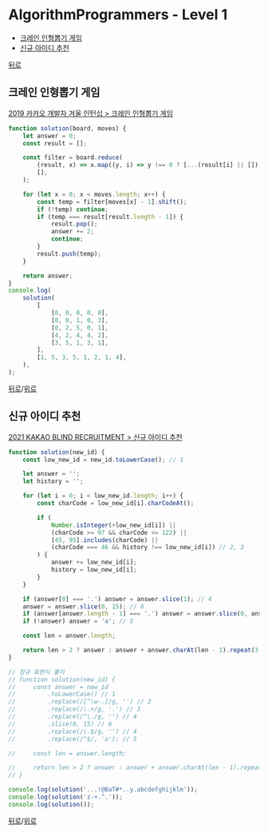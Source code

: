 # AlgorithmProgrammers - Level 1

* [크레인 인형뽑기 게임](#크레인-인형뽑기-게임)
* [신규 아이디 추천](#신규-아이디-추천)

[뒤로](https://github.com/SeongYongLee/TIL/tree/main/AlgorithmProgrammers)

## 크레인 인형뽑기 게임

[2019 카카오 개발자 겨울 인턴십 > 크레인 인형뽑기 게임](https://programmers.co.kr/learn/courses/30/lessons/64061)


``` js
function solution(board, moves) {
    let answer = 0;
    const result = [];

    const filter = board.reduce(
        (result, x) => x.map((y, i) => y !== 0 ? [...(result[i] || []), y] : result[i] || []),
        [],
    );

    for (let x = 0; x < moves.length; x++) {
        const temp = filter[moves[x] - 1].shift();
        if (!temp) continue;
        if (temp === result[result.length - 1]) {
            result.pop();
            answer += 2;
            continue;
        }
        result.push(temp);
    }

    return answer;
}
console.log(
    solution(
        [
            [0, 0, 0, 0, 0],
            [0, 0, 1, 0, 3],
            [0, 2, 5, 0, 1],
            [4, 2, 4, 4, 2],
            [3, 5, 1, 3, 1],
        ],
        [1, 5, 3, 5, 1, 2, 1, 4],
    ),
);
```

[뒤로](https://github.com/SeongYongLee/TIL/tree/main/AlgorithmProgrammers)/[위로](#algorithmprogrammers---level-1)

## 신규 아이디 추천

[2021 KAKAO BLIND RECRUITMENT > 신규 아이디 추천](https://programmers.co.kr/learn/courses/30/lessons/72410)


``` js
function solution(new_id) {
    const low_new_id = new_id.toLowerCase(); // 1

    let answer = '';
    let history = '';

    for (let i = 0; i < low_new_id.length; i++) {
        const charCode = low_new_id[i].charCodeAt();

        if (
            Number.isInteger(+low_new_id[i]) ||
            (charCode >= 97 && charCode <= 122) ||
            [45, 95].includes(charCode) ||
            (charCode === 46 && history !== low_new_id[i]) // 2, 3
        ) {
            answer += low_new_id[i];
            history = low_new_id[i];
        }
    }

    if (answer[0] === '.') answer = answer.slice(1); // 4
    answer = answer.slice(0, 15); // 6
    if (answer[answer.length - 1] === '.') answer = answer.slice(0, answer.length - 1); // 4, 6
    if (!answer) answer = 'a'; // 5

    const len = answer.length;

    return len > 2 ? answer : answer + answer.charAt(len - 1).repeat(3 - len);
}

// 정규 표현식 풀이
// function solution(new_id) {
//     const answer = new_id
//         .toLowerCase() // 1
//         .replace(/[^\w-.]/g, '') // 2
//         .replace(/\.+/g, '.') // 3
//         .replace(/^\./g, '') // 4
//         .slice(0, 15) // 6
//         .replace(/\.$/g, '') // 4
//         .replace(/^$/, 'a'); // 5

//     const len = answer.length;

//     return len > 2 ? answer : answer + answer.charAt(len - 1).repeat(3 - len); // 7
// }

console.log(solution('...!@BaT#*..y.abcdefghijklm'));
console.log(solution('z-+.^.'));
console.log(solution());
```

[뒤로](https://github.com/SeongYongLee/TIL/tree/main/AlgorithmProgrammers)/[위로](#algorithmprogrammers---level-1)